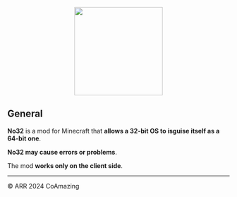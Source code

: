 <p align="center">
    <img src="https://cdn.modrinth.com/data/x8xvDKLJ/images/351def1a34772f671409fc98925882fa8f8d2edd.png"
        height="200"> </p>

## General
**No32** is a mod for Minecraft that **allows a 32-bit OS to isguise itself as a 64-bit one**.


**No32 may cause errors or problems**.


The mod **works only on the client side**.
____

© ARR 2024 CoAmazing
